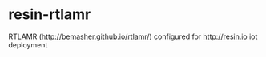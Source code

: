 # resin-rtlamr
RTLAMR (http://bemasher.github.io/rtlamr/) configured for http://resin.io iot deployment 
